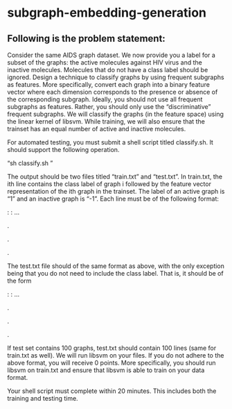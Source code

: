 # subgraph-embedding-generation

## Following is the problem statement:

Consider the same AIDS graph dataset. We now provide you a label for a subset of the graphs: the active molecules against HIV virus and the inactive molecules. Molecules that do not have a class label should be ignored. Design a technique to classify graphs by using frequent subgraphs as features. More specifically, convert each graph into a binary feature vector where each dimension corresponds to the presence or absence of the corresponding subgraph. Ideally, you should not use all frequent subgraphs as features. Rather, you should only use the “discriminative” frequent subgraphs. We will classify the graphs (in the feature space) using the linear kernel of libsvm. While training, we will also ensure that the trainset has an equal number of active and inactive molecules.

For automated testing, you must submit a shell script titled classify.sh. It should support the following operation.

“sh classify.sh <trainset filename containing graphs> <active graph IDs filename> <inactive graph IDs filename> <testset filename containing graphs>”

The output should be two files titled “train.txt” and “test.txt”. In train.txt, the ith line contains the class label of graph i followed by the feature vector representation of the ith graph in the trainset. The label of an active graph is “1” and an inactive graph is “-1”. Each line must be of the following format:

<label> <index1>:<value1> <index2>:<value2> ...

.

.

.

The test.txt file should of the same format as above, with the only exception being that you do not need to include the class label. That is, it should be of the form

<index1>:<value1> <index2>:<value2> ...

.

.

.

If test set contains 100 graphs, test.txt should contain 100 lines (same for train.txt as well). We will run libsvm on your files. If you do not adhere to the above format, you will receive 0 points. More specifically, you should run libsvm on train.txt and ensure that libsvm is able to train on your data format.

Your shell script must complete within 20 minutes. This includes both the training and testing time.
